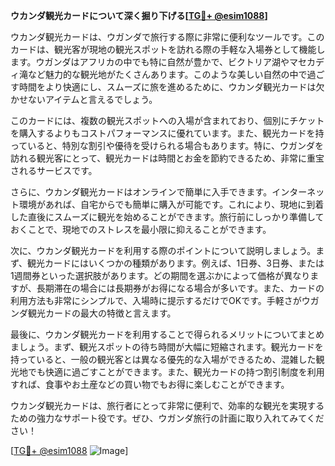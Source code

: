 **ウカンダ観光カードについて深く掘り下げる[[TG💪+ @esim1088](https://t.me/s/esim1088)]**

ウカンダ観光カードは、ウガンダで旅行する際に非常に便利なツールです。このカードは、観光客が現地の観光スポットを訪れる際の手軽な入場券として機能します。ウガンダはアフリカの中でも特に自然が豊かで、ビクトリア湖やマセカディ滝など魅力的な観光地がたくさんあります。このような美しい自然の中で過ごす時間をより快適にし、スムーズに旅を進めるために、ウカンダ観光カードは欠かせないアイテムと言えるでしょう。

このカードには、複数の観光スポットへの入場が含まれており、個別にチケットを購入するよりもコストパフォーマンスに優れています。また、観光カードを持っていると、特別な割引や優待を受けられる場合もあります。特に、ウガンダを訪れる観光客にとって、観光カードは時間とお金を節約できるため、非常に重宝されるサービスです。

さらに、ウカンダ観光カードはオンラインで簡単に入手できます。インターネット環境があれば、自宅からでも簡単に購入が可能です。これにより、現地に到着した直後にスムーズに観光を始めることができます。旅行前にしっかり準備しておくことで、現地でのストレスを最小限に抑えることができます。

次に、ウカンダ観光カードを利用する際のポイントについて説明しましょう。まず、観光カードにはいくつかの種類があります。例えば、1日券、3日券、または1週間券といった選択肢があります。どの期間を選ぶかによって価格が異なりますが、長期滞在の場合には長期券がお得になる場合が多いです。また、カードの利用方法も非常にシンプルで、入場時に提示するだけでOKです。手軽さがウガンダ観光カードの最大の特徴と言えます。

最後に、ウカンダ観光カードを利用することで得られるメリットについてまとめましょう。まず、観光スポットの待ち時間が大幅に短縮されます。観光カードを持っていると、一般の観光客とは異なる優先的な入場ができるため、混雑した観光地でも快適に過ごすことができます。また、観光カードの持つ割引制度を利用すれば、食事やお土産などの買い物でもお得に楽しむことができます。

ウカンダ観光カードは、旅行者にとって非常に便利で、効率的な観光を実現するための強力なサポート役です。ぜひ、ウガンダ旅行の計画に取り入れてみてください！

[[TG💪+ @esim1088](https://t.me/s/esim1088) ![Image](https://i.postimg.cc/Y0z9fWf4/image.png)]